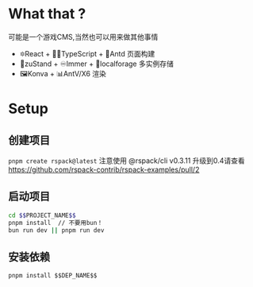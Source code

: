 # What that ?
可能是一个游戏CMS,当然也可以用来做其他事情
- 🔯React + 🤸‍♂️TypeScript + 🐜Antd 页面构建 
- 🐻zuStand + ♾️Immer + 🐸localforage 多实例存储
- 🖼️Konva + 📊AntV/X6 渲染

# Setup
## 创建项目
`pnpm create rspack@latest`
注意使用 @rspack/cli v0.3.11
升级到0.4请查看 https://github.com/rspack-contrib/rspack-examples/pull/2

## 启动项目
```bash
cd $$PROJECT_NAME$$
pnpm install  // 不要用bun！
bun run dev || pnpm run dev
```

## 安装依赖
`pnpm install $$DEP_NAME$$`
